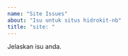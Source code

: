 ```yaml
---
name: "Site Issues"
about: "Isu untuk situs hidrokit-nb"
title: "site: "
---
```


Jelaskan isu anda.
